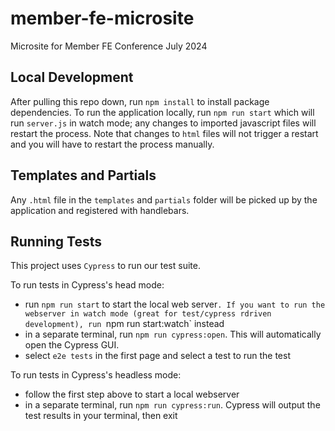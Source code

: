 # member-fe-microsite

Microsite for Member FE Conference July 2024

## Local Development

After pulling this repo down, run `npm install` to install package dependencies. To run the application locally, run `npm run start` which will run `server.js` in watch mode; any changes to imported javascript files will restart the process. Note that changes to `html` files will not trigger a restart and you will have to restart the process manually.

## Templates and Partials

Any `.html` file in the `templates` and `partials` folder will be picked up by the application and registered with handlebars.

## Running Tests

This project uses `Cypress` to run our test suite.

To run tests in Cypress's head mode:

- run `npm run start` to start the local web server`. If you want to run the webserver in watch mode (great for test/cypress rdriven development), run `npm run start:watch` instead
- in a separate terminal, run `npm run cypress:open`. This will automatically open the Cypress GUI.
- select `e2e tests` in the first page and select a test to run the test

To run tests in Cypress's headless mode:

- follow the first step above to start a local webserver
- in a separate terminal, run `npm run cypress:run`. Cypress will output the test results in your terminal, then exit

